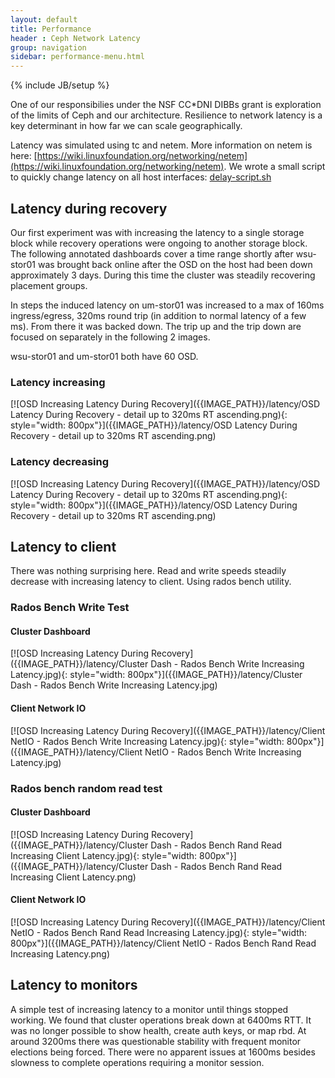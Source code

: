 ```yaml
---
layout: default
title: Performance
header : Ceph Network Latency 
group: navigation
sidebar: performance-menu.html
---
```

{% include JB/setup %}

One of our responsibilies under the NSF CC*DNI DIBBs grant is exploration of the limits of Ceph and our architecture.  Resilience to network latency is a key determinant in how far we can scale geographically.  

Latency was simulated using tc and netem.   More information on netem is here:  [https://wiki.linuxfoundation.org/networking/netem](https://wiki.linuxfoundation.org/networking/netem).
We wrote a small script to quickly change latency on all host interfaces:  [delay-script.sh]({{ASSET_PATH}}/misc/delay-script.sh)

## Latency during recovery

Our first experiment was with increasing the latency to a single storage block while recovery operations were ongoing to another storage block.  The following annotated dashboards cover a time range shortly after wsu-stor01 was brought back online after the OSD on the host had been down approximately 3 days. During this time the cluster was steadily recovering placement groups.  

In steps the induced latency on um-stor01 was increased to a max of 160ms ingress/egress, 320ms round trip (in addition to normal latency of a few ms). From there it was backed down. The trip up and the trip down are focused on separately in the following 2 images.

wsu-stor01 and um-stor01 both have 60 OSD.  

### Latency increasing

[![OSD Increasing Latency During Recovery]({{IMAGE_PATH}}/latency/OSD Latency During Recovery - detail up to 320ms RT ascending.png){: style="width: 800px"}]({{IMAGE_PATH}}/latency/OSD Latency During Recovery - detail up to 320ms RT ascending.png)

### Latency decreasing

[![OSD Increasing Latency During Recovery]({{IMAGE_PATH}}/latency/OSD Latency During Recovery - detail up to 320ms RT ascending.png){: style="width: 800px"}]({{IMAGE_PATH}}/latency/OSD Latency During Recovery - detail up to 320ms RT ascending.png)

## Latency to client

There was nothing surprising here.  Read and write speeds steadily decrease with increasing latency to client.  Using rados bench utility.  

### Rados Bench Write Test

#### Cluster Dashboard

[![OSD Increasing Latency During Recovery]({{IMAGE_PATH}}/latency/Cluster Dash - Rados Bench Write Increasing Latency.jpg){: style="width: 800px"}]({{IMAGE_PATH}}/latency/Cluster Dash - Rados Bench Write Increasing Latency.jpg)

#### Client Network IO

[![OSD Increasing Latency During Recovery]({{IMAGE_PATH}}/latency/Client NetIO - Rados Bench Write Increasing Latency.jpg){: style="width: 800px"}]({{IMAGE_PATH}}/latency/Client NetIO - Rados Bench Write Increasing Latency.jpg)

### Rados bench random read test

#### Cluster Dashboard

[![OSD Increasing Latency During Recovery]({{IMAGE_PATH}}/latency/Cluster Dash - Rados Bench Rand Read Increasing Client Latency.jpg){: style="width: 800px"}]({{IMAGE_PATH}}/latency/Cluster Dash - Rados Bench Rand Read Increasing Client Latency.png)

#### Client Network IO

[![OSD Increasing Latency During Recovery]({{IMAGE_PATH}}/latency/Client NetIO - Rados Bench Rand Read Increasing Latency.jpg){: style="width: 800px"}]({{IMAGE_PATH}}/latency/Client NetIO - Rados Bench Rand Read Increasing Latency.png)


## Latency to monitors

A simple test of increasing latency to a monitor until things stopped working.  We found that cluster operations break down at 6400ms RTT.  It was no longer possible to show health, create auth keys, or map rbd.  At around 3200ms there was questionable stability with frequent monitor elections being forced.  There were no apparent issues at 1600ms besides slowness to complete operations requiring a monitor session.   